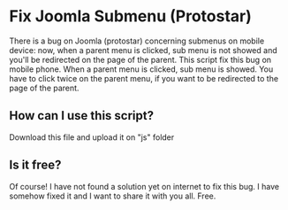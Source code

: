 # Fix Joomla Submenu (Protostar)
There is a bug on Joomla (protostar) concerning submenus on mobile device: now, when a parent menu is clicked, sub menu is not showed and you'll be redirected on the page of the parent.
This script fix this bug on mobile phone. When a parent menu is clicked, sub menu is showed. You have to click twice on the parent menu, if you want to be redirected to the page of the parent.

## How can I use this script?
Download this file and upload it on "js" folder

## Is it free?
Of course! I have not found a solution yet on internet to fix this bug. I have somehow fixed it and I want to share it with you all. Free.
